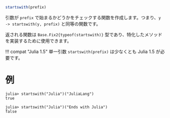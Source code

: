 ```julia
startswith(prefix)
```

引数が `prefix` で始まるかどうかをチェックする関数を作成します。つまり、`y -> startswith(y, prefix)` と同等の関数です。

返される関数は `Base.Fix2{typeof(startswith)}` 型であり、特化したメソッドを実装するために使用できます。

!!! compat "Julia 1.5"
    単一引数 `startswith(prefix)` は少なくとも Julia 1.5 が必要です。


# 例

```jldoctest
julia> startswith("Julia")("JuliaLang")
true

julia> startswith("Julia")("Ends with Julia")
false
```
